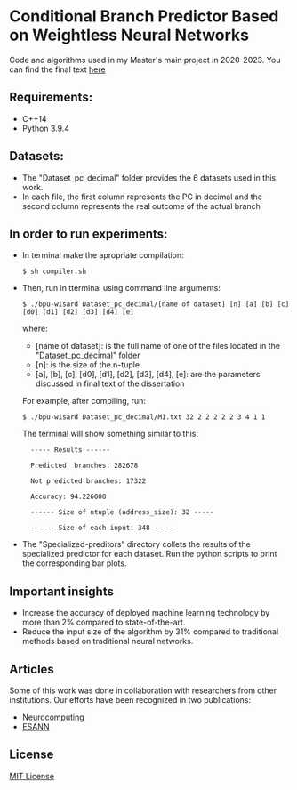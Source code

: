 # Conditional Branch Predictor Based on Weightless Neural Networks

Code and algorithms used in my Master's main project in 2020-2023. You can find the final text [here](https://www.pesc.coppe.ufrj.br/index.php/en/publicacoes-pesquisa/details/20/3137)

## Requirements:
  - C++14
  - Python 3.9.4  

## Datasets:

  - The "Dataset_pc_decimal" folder provides the 6 datasets used in this work. 
  - In each file, the first column represents the PC in decimal and the second column represents the real outcome of the actual branch

## In order to run experiments:

  - In terminal make the apropriate compilation:
    ```
    $ sh compiler.sh
    ```
  - Then, run in tterminal using command line arguments:
    ```
    $ ./bpu-wisard Dataset_pc_decimal/[name of dataset] [n] [a] [b] [c] [d0] [d1] [d2] [d3] [d4] [e]
    ```
    where:
      - [name of dataset]: is the full name of one of the files located in the "Dataset_pc_decimal" folder
      - [n]: is the size of the n-tuple
      - [a], [b], [c], [d0], [d1], [d2], [d3], [d4], [e]: are the parameters discussed in final text of the dissertation
  
    For example, after compiling, run:
    ```
    $ ./bpu-wisard Dataset_pc_decimal/M1.txt 32 2 2 2 2 2 3 4 1 1
    ```
    The terminal will show something similar to this:
    ```   
      ----- Results ------
    
      Predicted  branches: 282678
    
      Not predicted branches: 17322
    
      Accuracy: 94.226000
     
      ------ Size of ntuple (address_size): 32 -----

      ------ Size of each input: 348 -----
    ```
  - The  "Specialized-preditors" directory collets the results of the specialized predictor for each dataset. Run the python scripts to print the corresponding bar plots.

## Important insights

- Increase the accuracy of deployed machine learning technology by more than 2% compared to state-of-the-art.
- Reduce the input size of the algorithm by 31% compared to traditional methods based on traditional neural networks.

## Articles

Some of this work was done in collaboration with researchers from other institutions. Our efforts have been recognized in two publications:
- [Neurocomputing](https://www.sciencedirect.com/science/article/abs/pii/S0925231223007609)
- [ESANN](https://www.esann.org/proceedings/2022)

## License

[MIT License](LICENSE)
